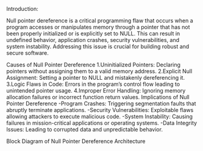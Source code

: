Introduction:

Null pointer dereference is a critical programming flaw that occurs when a program accesses or manipulates memory through a pointer that has not been properly initialized or is explicitly set to NULL. This can result in undefined behavior, application crashes, security vulnerabilities, and system instability. Addressing this issue is crucial for building robust and secure software.

Causes of Null Pointer Dereference
1.Uninitialized Pointers: Declaring pointers without assigning them to a valid memory address.
2.Explicit Null Assignment: Setting a pointer to NULL and mistakenly dereferencing it.
3.Logic Flaws in Code: Errors in the program’s control flow leading to unintended pointer usage.
4.Improper Error Handling: Ignoring memory allocation failures or incorrect function return values.
Implications of Null Pointer Dereference
-Program Crashes: Triggering segmentation faults that abruptly terminate applications.
-Security Vulnerabilities: Exploitable flaws allowing attackers to execute malicious code.
-System Instability: Causing failures in mission-critical applications or operating systems.
-Data Integrity Issues: Leading to corrupted data and unpredictable behavior.

Block Diagram of Null Pointer Dereference Architecture
